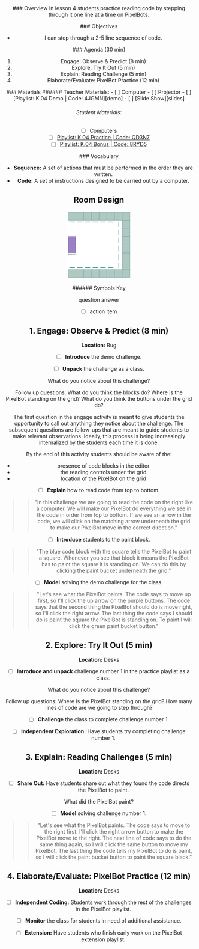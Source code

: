 <header class='header' title='Step-By-Step' subtitle='Lesson K.04'/>

<notable>
<iconp src='/icons/activity.png'>### Overview</iconp>
In lesson 4 students practice reading code by stepping through it one line at a time on PixelBots.

<iconp src='/icons/objectives.png'>### Objectives</iconp>
- I can step through a 2-5 line sequence of code.

<iconp src='/icons/agenda.png'>### Agenda (30 min)</iconp>
1. Engage: Observe & Predict (8 min)
1. Explore: Try It Out (5 min)
1. Explain: Reading Challenge (5 min)
1. Elaborate/Evaluate: PixelBot Practice (12 min)

<note>
<iconp src='/icons/materials.png'>### Materials</iconp>
###### Teacher Materials:
- [ ] Computer
- [ ] Projector
- [ ] [Playlist: K.04 Demo | Code: 4JGMN][demo]
- [ ] [Slide Show][slides]

###### Student Materials:
- [ ] Computers
- [ ] [Playlist: K.04 Practice | Code: QD3N7][playlist]
- [ ] [Playlist: K.04 Bonus | Code: 8RYD5][extension]

<iconp src='/icons/vocab.png'>### Vocabulary</iconp>
- **Sequence:** A set of actions that must be performed in the order they are written.
- **Code:** A set of instructions designed to be carried out by a computer.
</note>

<pagebreak/>

## Room Design

![room](/images/layout-online.png)

<note borderLeft='2px solid green' mt='2em'>
###### Symbols Key

<iconp ml='1.65em' type='question'>question</iconp>
<iconp ml='1.65em' type='answer'>answer</iconp>
- [ ] action item
</note>

<pagebreak/>

## 1. Engage: Observe & Predict (8 min)
**Location:** Rug

- [ ] **Introduce** the demo challenge.

- [ ] **Unpack** the challenge as a class.

<iconp type='question'>What do you notice about this challenge?</iconp>

Follow up questions:
  <iconp type='question'>What do you think the blocks do?</iconp>
  <iconp type='question'>Where is the PixelBot standing on the grid?</iconp>
  <iconp type='question'>What do you think the buttons under the grid do?</iconp>

  <note type='tip'>The first question in the engage activity is meant to give students the opportunity to call out anything they notice about the challenge. The subsequent questions are follow-ups that are meant to guide students to make relevant observations. Ideally, this process is being increasingly internalized by the students each time it is done.

  By the end of this activity students should be aware of the:
  - presence of code blocks in the editor
  - the reading controls under the grid
  - location of the PixelBot on the grid</note>

- [ ] **Explain** how to read code from top to bottom.
>>"In this challenge we are going to read the code on the right like a computer. We will make our PixelBot do everything we see in the code in order from top to bottom. If we see an arrow in the code, we will click on the matching arrow underneath the grid to make our PixelBot move in the correct direction."

- [ ] **Introduce** students to the paint block.
>>"The blue code block with the square tells the PixelBot to paint a square. Whenever you see that block it means the PixelBot has to paint the square it is standing on. We can do this by clicking the paint bucket underneath the grid."

 - [ ] **Model** solving the demo challenge for the class.
 >>"Let's see what the PixelBot paints. The code says to move up first, so I'll click the up arrow on the purple buttons. The code says that the second thing the PixelBot should do is move right, so I'll click the right arrow. The last thing the code says I should do is paint the square the PixelBot is standing on. To paint I will click the green paint bucket button."

## 2. Explore: Try It Out (5 min)
**Location:** Desks

- [ ] **Introduce and unpack** challenge number 1 in the practice playlist as a class.

<iconp type='question'>What do you notice about this challenge?</iconp>


Follow up questions:
  <iconp type='question'>Where is the PixelBot standing on the grid?</iconp>
  <iconp type='question'>How many lines of code are we going to step through?</iconp>


- [ ] **Challenge** the class to complete challenge number 1.

- [ ] **Independent Exploration:** Have students try completing challenge number 1.

## 3. Explain: Reading Challenges (5 min)
**Location:** Desks

- [ ] **Share Out:** Have students share out what they found the code directs the PixelBot to paint.

<iconp type='question'>What did the PixelBot paint?</iconp>

- [ ] **Model** solving challenge number 1.
 >>"Let's see what the PixelBot paints. The code says to move to the right first. I'll click the right arrow  button to make the PixelBot move to the right. The next line of code says to do the same thing again, so I will click the same button to move my PixelBot. The last thing the code tells my PixelBot to do is paint, so I will click the paint bucket button to paint the square black."

## 4. Elaborate/Evaluate: PixelBot Practice (12 min)
**Location:** Desks

- [ ] **Independent Coding:** Students work through the rest of the challenges in the PixelBot playlist.

- [ ] **Monitor** the class for students in need of additional assistance.

- [ ] **Extension:** Have students who finish early work on the PixelBot extension playlist.
</notable>

[demo]: http://www.pixelbots.io/4JGMN
[slides]: https://drive.google.com/open?id=1-TZrMNiB66d6qanLWJz9y5yP-KKYO4D3rH5J5hUt4C4
[playlist]: http://www.pixelbots.io/QD3N7
[extension]: http://www.pixelbots.io/8RYD5
